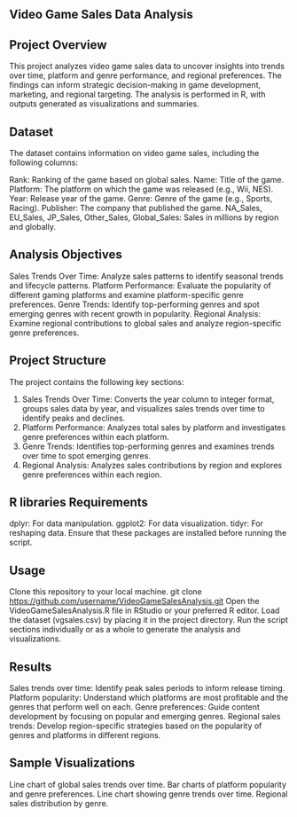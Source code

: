 ## Video Game Sales Data Analysis

## Project Overview
This project analyzes video game sales data to uncover insights into trends over time, platform and genre performance, and regional preferences. The findings can inform strategic decision-making in game development, marketing, and regional targeting. The analysis is performed in R, with outputs generated as visualizations and summaries.


## Dataset
The dataset contains information on video game sales, including the following columns:

Rank: Ranking of the game based on global sales.
Name: Title of the game.
Platform: The platform on which the game was released (e.g., Wii, NES).
Year: Release year of the game.
Genre: Genre of the game (e.g., Sports, Racing).
Publisher: The company that published the game.
NA_Sales, EU_Sales, JP_Sales, Other_Sales, Global_Sales: Sales in millions by region and globally.

## Analysis Objectives
Sales Trends Over Time: Analyze sales patterns to identify seasonal trends and lifecycle patterns.
Platform Performance: Evaluate the popularity of different gaming platforms and examine platform-specific genre preferences.
Genre Trends: Identify top-performing genres and spot emerging genres with recent growth in popularity.
Regional Analysis: Examine regional contributions to global sales and analyze region-specific genre preferences.

## Project Structure
The project contains the following key sections:

1. Sales Trends Over Time: Converts the year column to integer format, groups sales data by year, and visualizes sales trends over time to identify peaks and declines.
2. Platform Performance: Analyzes total sales by platform and investigates genre preferences within each platform.
3. Genre Trends: Identifies top-performing genres and examines trends over time to spot emerging genres.
4. Regional Analysis: Analyzes sales contributions by region and explores genre preferences within each region.

## R libraries Requirements

dplyr: For data manipulation.
ggplot2: For data visualization.
tidyr: For reshaping data.
Ensure that these packages are installed before running the script.

## Usage
Clone this repository to your local machine.
git clone https://github.com/username/VideoGameSalesAnalysis.git
Open the VideoGameSalesAnalysis.R file in RStudio or your preferred R editor.
Load the dataset (vgsales.csv) by placing it in the project directory.
Run the script sections individually or as a whole to generate the analysis and visualizations.

## Results
Sales trends over time: Identify peak sales periods to inform release timing.
Platform popularity: Understand which platforms are most profitable and the genres that perform well on each.
Genre preferences: Guide content development by focusing on popular and emerging genres.
Regional sales trends: Develop region-specific strategies based on the popularity of genres and platforms in different regions.

## Sample Visualizations
Line chart of global sales trends over time.
Bar charts of platform popularity and genre preferences.
Line chart showing genre trends over time.
Regional sales distribution by genre.

